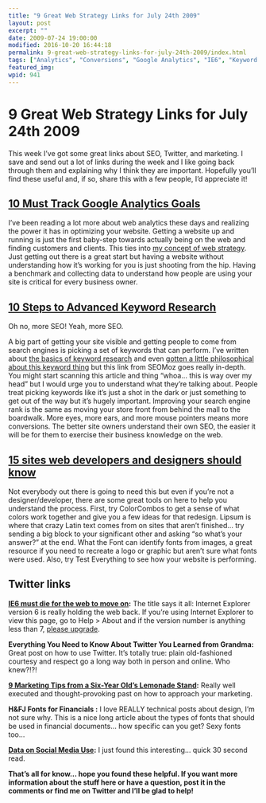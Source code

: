 ```yaml
---
title: "9 Great Web Strategy Links for July 24th 2009"
layout: post
excerpt: ""
date: 2009-07-24 19:00:00
modified: 2016-10-20 16:44:18
permalink: 9-great-web-strategy-links-for-july-24th-2009/index.html
tags: ["Analytics", "Conversions", "Google Analytics", "IE6", "Keyword Research", "Keywords", "Online Marketing", "Search Engine Optimiation Analysis", "Twitter", "Web Design", "Design &amp; Creative Process", "Web Strategy"]
featured_img: 
wpid: 941
---
```


# 9 Great Web Strategy Links for July 24th 2009

This week I’ve got some great links about SEO, Twitter, and marketing. I save and send out a lot of links during the week and I like going back through them and explaining why I think they are important. Hopefully you’ll find these useful and, if so, share this with a few people, I’d appreciate it!

[10 Must Track Google Analytics Goals](http://www.webanalyticsworld.net/2009/03/10-must-track-google-analytics-goals.html "10 Must Track Google Analytics Goals")
-----------------------------------------------------------------------------------------------------------------------------------------------------------------

I’ve been reading a lot more about web analytics these days and realizing the power it has in optimizing your website. Getting a website up and running is just the first baby-step towards actually being on the web and finding customers and clients. This ties into [my concept of web strategy](/what-is-web-strategy/ "What is Web Strategy"). Just getting out there is a great start but having a website without understanding how it’s working for you is just shooting from the hip. Having a benchmark and collecting data to understand how people are using your site is critical for every business owner.

[10 Steps to Advanced Keyword Research](http://www.seomoz.org/blog/10-steps-to-advanced-keyword-research "10 Steps to Advanced Keyword Research")
-------------------------------------------------------------------------------------------------------------------------------------------------

Oh no, more SEO! Yeah, more SEO.

A big part of getting your site visible and getting people to come from search engines is picking a set of keywords that can perform. I’ve written about [the basics of keyword research](/getting-started-correcting-your-search-engine-problems/) and even [gotten a little philosophical about this keyword thing](/search-engine-optimization-as-a-metaphor-for-life/) but this link from SEOMoz goes really in-depth. You might start scanning this article and thing “whoa… this is way over my head” but I would urge you to understand what they’re talking about. People treat picking keywords like it’s just a shot in the dark or just something to get out of the way but it’s hugely important. Improving your search engine rank is the same as moving your store front from behind the mall to the boardwalk. More eyes, more ears, and more mouse pointers means more conversions. The better site owners understand their own SEO, the easier it will be for them to exercise their business knowledge on the web.

[15 sites web developers and designers should know](http://www.catswhocode.com/blog/15-sites-web-developers-and-designers-should-know "15 sites web developers and designers should know")
------------------------------------------------------------------------------------------------------------------------------------------------------------------------------------------

Not everybody out there is going to need this but even if you’re not a designer/developer, there are some great tools on here to help you understand the process. First, try ColorCombos to get a sense of what colors work together and give you a few ideas for that redesign. Lipsum is where that crazy Latin text comes from on sites that aren’t finished… try sending a big block to your significant other and asking “so what’s your answer?” at the end. What the Font can identify fonts from images, a great resource if you need to recreate a logo or graphic but aren’t sure what fonts were used. Also, try Test Everything to see how your website is performing.

Twitter links
-------------

**[IE6 must die for the web to move on](http://bit.ly/hGMGI):** The title says it all: Internet Explorer version 6 is really holding the web back. If you’re using Internet Explorer to view this page, go to Help &gt; About and if the version number is anything less than 7, [please upgrade](http://www.microsoft.com/windows/internet-explorer/default.aspx).

**Everything You Need to Know About Twitter You Learned from Grandma:** Great post on how to use Twitter. It’s totally true: plain old-fashioned courtesy and respect go a long way both in person and online. Who knew?!?!

**[9 Marketing Tips from a Six-Year Old’s Lemonade Stand](http://inblogs.org/go/awf2b):** Really well executed and thought-provoking past on how to approach your marketing.

**H&amp;FJ Fonts for Financials :** I love REALLY technical posts about design, I’m not sure why. This is a nice long article about the types of fonts that should be used in financial documents… how specific can you get? Sexy fonts too…

**[Data on Social Media Use](< http://bit.ly/9YapW>):** I just found this interesting… quick 30 second read.

**That’s all for know… hope you found these helpful. If you want more information about the stuff here or have a question, post it in the comments or find me on Twitter and I’ll be glad to help!**